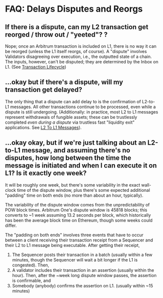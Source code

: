 # FAQ: Delays Disputes and Reorgs

## If there is a dispute, can my L2 transaction get reorged / throw out / "yeeted"? ?

Nope; once an Arbitrum transaction is included on L1, there is no way it can be reorged (unless the L1 itself reorgs, of course). A "dispute" involves Validators disagreeing over execution, i.e., the outputted state of a chain. The inputs, however, can't be disputed; they are determined by the Inbox on L1. (See [Transaction Lifecycle](../tx-lifecycle.md))

## ...okay but if there's a dispute, will my transaction get delayed?

The only thing that a dispute can add delay to is the confirmation of L2-to-L1 messages. All other transactions continue to be processed, even while a dispute is still undergoing. (Additionally: in practice, most L2 to L1 messages represent withdrawals of fungible assets; these can be trustlessly completed _even during a dispute_ via trustless fast "liquidity exit" applications. See [L2 To L1 Messages](.,/arbos/l2-to-l1-messaging.md)).

## ...okay okay, but if we're just talking about an L2-to-L1 message, and assuming there's no disputes, how long between the time the message is initiated and when I can execute it on L1? Is it exactly one week?

It will be roughly one week, but there's some variability in the exact wall-clock time of the dispute window, plus there's some expected additional "padding" time on both ends (no more than about an hour, typically).

The variability of the dispute window comes from the unpredictability of POW block times. Arbitrum One's dispute window is 45818 blocks; this converts to ~1 week assuming 13.2 seconds per block, which historically has been the average block time on Ethereum, though some weeks could differ.

The "padding on both ends" involves three events that have to occur between a client receiving their transaction receipt from a Sequencer and their L2 to L1 message being executable. After getting their receipt,

1. The Sequencer posts their transaction in a batch (usually within a few minutes, though the Sequencer will wait a bit longer if the L1 is congested). Then,
1. A validator includes their transaction in an assertion (usually within the hour).
   Then, after the ~week long dispute window passes, the assertion is confirmable, and
1. Somebody (anybody) confirms the assertion on L1. (usually within ~15 minutes)
